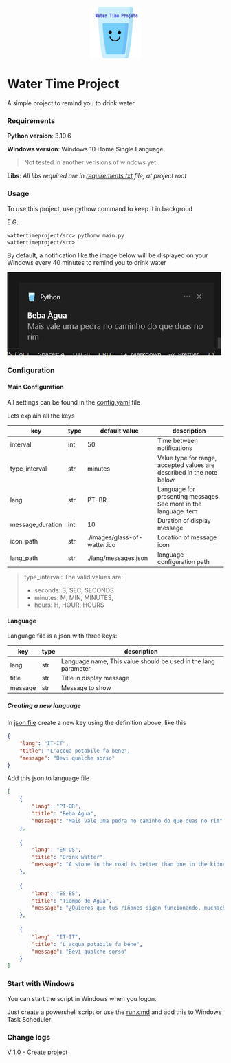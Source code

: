 <p align="center">
  <img src="./src/images/glass-of-water-fotor-20231025223633.png" width="120" alt="Yep, this is a MS Paint logo" /></a>
</p>

# Water Time Project

A simple project to remind you to drink water

### Requirements
**Python version**: 3.10.6 

**Windows version**: Windows 10 Home Single Language
> Not tested in another verisions of windows yet

**Libs**: _All libs required are in [requirements.txt](./requirements.txt) file, at project root_

### Usage
To use this project, use pythow command to keep it in backgroud

E.G.

```shell
wattertimeproject/src> pythonw main.py
wattertimeproject/src>
```

By default, a notification like the image below will be displayed on your Windows every 40 minutes to remind you to drink water

![plot](./src/images/exemple_notify.PNG)

### Configuration

#### Main Configuration
All settings can be found in the [config.yaml](./src/config.yaml) file

Lets explain all the keys

| key | type | default value | description |
|-----|------|---------------|-------------|
|interval | int | 50 | Time between notifications |
| type_interval | str | minutes | Value type for range, accepted values are described in the note below |
| lang | str | PT-BR | Language for presenting messages. See more in the language item |
| message_duration | int | 10 | Duration of display message |
| icon_path | str | ./images/glass-of-watter.ico | Location of message icon |
| lang_path | str |  ./lang/messages.json | language configuration path |

> type_interval: The valid values are:
>  * seconds: S, SEC, SECONDS
>  * minutes: M, MIN, MINUTES,
>  * hours: H, HOUR, HOURS

#### Language
Language file is a json with three keys:

| key | type | description |
|-----|------|-------------|
| lang |str | Language name, This value should be used in the lang parameter |
| title | str | Title in display message |
| message | str | Message to show |

##### Creating a new language
In [json file](./src/lang/messages.json) create a new key using the definition above, like this

```json
{
    "lang": "IT-IT",
    "title": "L'acqua potabile fa bene",
    "message": "Bevi qualche sorso"
}

```

Add this json to language file

```json
[
    {
        "lang": "PT-BR", 
        "title": "Beba Àgua",
        "message": "Mais vale uma pedra no caminho do que duas no rim"
    },
    
    {
        "lang": "EN-US",
        "title": "Drink watter",
        "message": "A stone in the road is better than one in the kidney"
    },

    {
        "lang": "ES-ES",
        "title": "Tiempo de Agua",
        "message": "¿Quieres que tus riñones sigan funcionando, muchacho?"
    },

    {
        "lang": "IT-IT",
        "title": "L'acqua potabile fa bene",
        "message": "Bevi qualche sorso"
    }
]
```

### Start with Windows

You can start the script in Windows when you logon.

Just create a powershell script or use the [run.cmd](run.cmd) and add this to Windows Task Scheduler


### Change logs

V 1.0 - Create project


